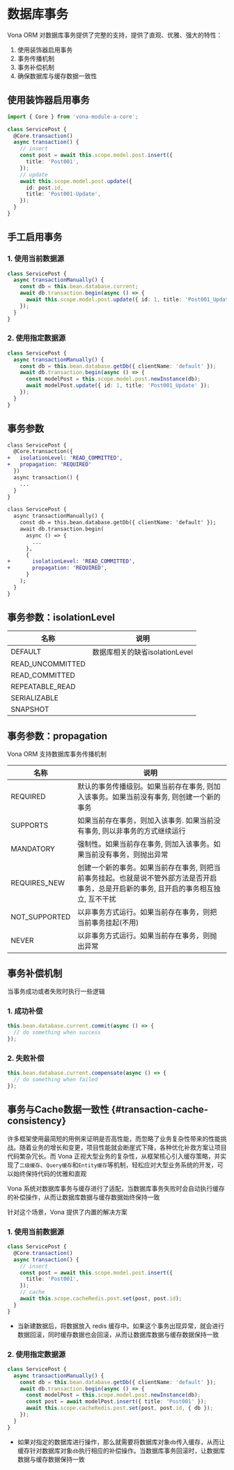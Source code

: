 # 数据库事务

Vona ORM 对数据库事务提供了完整的支持，提供了直观、优雅、强大的特性：

1. 使用装饰器启用事务
2. 事务传播机制
3. 事务补偿机制
4. 确保数据库与缓存数据一致性

## 使用装饰器启用事务

``` typescript
import { Core } from 'vona-module-a-core';

class ServicePost {
  @Core.transaction()
  async transaction() {
    // insert
    const post = await this.scope.model.post.insert({
      title: 'Post001',
    });
    // update
    await this.scope.model.post.update({
      id: post.id,
      title: 'Post001-Update',
    });
  }
}  
```

## 手工启用事务

### 1. 使用当前数据源

``` typescript
class ServicePost {
  async transactionManually() {
    const db = this.bean.database.current;
    await db.transaction.begin(async () => {
      await this.scope.model.post.update({ id: 1, title: 'Post001_Update' });
    });
  }
}
```

### 2. 使用指定数据源

``` typescript
class ServicePost {
  async transactionManually() {
    const db = this.bean.database.getDb({ clientName: 'default' });
    await db.transaction.begin(async () => {
      const modelPost = this.scope.model.post.newInstance(db);
      await modelPost.update({ id: 1, title: 'Post001_Update' });
    });
  }
}
```

## 事务参数

``` diff
class ServicePost {
  @Core.transaction({
+   isolationLevel: 'READ_COMMITTED',
+   propagation: 'REQUIRED'
  })
  async transaction() {
    ...
  }
}  
```

``` diff
class ServicePost {
  async transactionManually() {
    const db = this.bean.database.getDb({ clientName: 'default' });
    await db.transaction.begin(
      async () => {
        ...
      },
      {
+       isolationLevel: 'READ_COMMITTED',
+       propagation: 'REQUIRED',
      }
    );
  }
}  
```

## 事务参数：isolationLevel

|名称|说明|
|--|--|
|DEFAULT|数据库相关的缺省isolationLevel|
|READ_UNCOMMITTED||
|READ_COMMITTED||
|REPEATABLE_READ||
|SERIALIZABLE||
|SNAPSHOT||


## 事务参数：propagation

Vona ORM 支持数据库事务传播机制

|名称|说明|
|--|--|
|REQUIRED|默认的事务传播级别。如果当前存在事务, 则加入该事务。如果当前没有事务, 则创建一个新的事务|
|SUPPORTS|如果当前存在事务，则加入该事务. 如果当前没有事务, 则以非事务的方式继续运行|
|MANDATORY|强制性。如果当前存在事务, 则加入该事务。如果当前没有事务，则抛出异常|
|REQUIRES_NEW|创建一个新的事务。如果当前存在事务, 则把当前事务挂起。也就是说不管外部方法是否开启事务，总是开启新的事务, 且开启的事务相互独立, 互不干扰|
|NOT_SUPPORTED|以非事务方式运行。如果当前存在事务，则把当前事务挂起(不用)|
|NEVER|以非事务方式运行。如果当前存在事务，则抛出异常|

## 事务补偿机制

当事务成功或者失败时执行一些逻辑

### 1. 成功补偿

``` typescript
this.bean.database.current.commit(async () => {
  // do something when success
});
```

### 2. 失败补偿

``` typescript
this.bean.database.current.compensate(async () => {
  // do something when failed
});
```

## 事务与Cache数据一致性 {#transaction-cache-consistency}

许多框架使用最简短的用例来证明是否高性能，而忽略了业务复杂性带来的性能挑战。随着业务的增长和变更，项目性能就会断崖式下降，各种优化补救方案让项目代码繁杂冗长。而 Vona 正视大型业务的复杂性，从框架核心引入缓存策略，并实现了`二级缓存`、`Query缓存`和`Entity缓存`等机制，轻松应对大型业务系统的开发，可以始终保持代码的优雅和直观

Vona 系统对数据库事务与缓存进行了适配，当数据库事务失败时会自动执行缓存的补偿操作，从而让数据库数据与缓存数据始终保持一致

针对这个场景，Vona 提供了内置的解决方案

### 1. 使用当前数据源

``` typescript
class ServicePost {
  @Core.transaction()
  async transaction() {
    // insert
    const post = await this.scope.model.post.insert({
      title: 'Post001',
    });
    // cache
    await this.scope.cacheRedis.post.set(post, post.id);
  }
}  
```

- 当新建数据后，将数据放入 redis 缓存中。如果这个事务出现异常，就会进行数据回滚，同时缓存数据也会回滚，从而让数据库数据与缓存数据保持一致

### 2. 使用指定数据源

``` typescript
class ServicePost {
  async transactionManually() {
    const db = this.bean.database.getDb({ clientName: 'default' });
    await db.transaction.begin(async () => {
      const modelPost = this.scope.model.post.newInstance(db);
      const post = await modelPost.insert({ title: 'Post001' });
      await this.scope.cacheRedis.post.set(post, post.id, { db });
    });
  }
}  
```

- 如果对指定的数据库进行操作，那么就需要将数据库对象`db`传入缓存，从而让缓存针对数据库对象`db`执行相应的补偿操作。当数据库事务回滚时，让数据库数据与缓存数据保持一致
